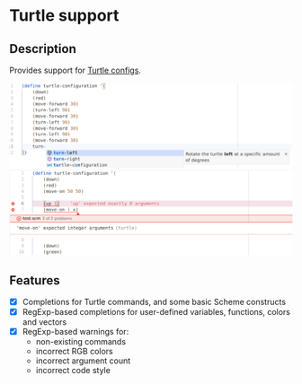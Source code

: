 # Turtle support

## Description

Provides support for [Turtle configs][turtle].

[turtle]: https://github.com/EmilyGraceSeville7cf/tinyscheme-turtle?tab=readme-ov-file#configuration-script-commands

![screenshot](assets/intellisence-screenshot.jpg)
![screenshot](assets/diagnostics-screenshot.jpg)

## Features

- [x] Completions for Turtle commands, and some basic Scheme constructs
- [x] RegExp-based completions for user-defined variables, functions, colors and vectors
- [x] RegExp-based warnings for:
  - non-existing commands
  - incorrect RGB colors
  - incorrect argument count
  - incorrect code style
